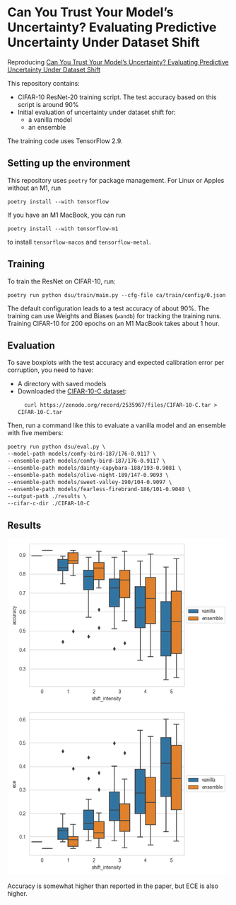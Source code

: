 # Can You Trust Your Model’s Uncertainty? Evaluating Predictive Uncertainty Under Dataset Shift
Reproducing [Can You Trust Your Model’s Uncertainty? Evaluating
Predictive Uncertainty Under Dataset Shift](https://arxiv.org/abs/1906.02530)


This repository contains:
- CIFAR-10 ResNet-20 training script. The test accuracy based on this script is around 90%
- Initial evaluation of uncertainty under dataset shift for:
  - a vanilla model
  - an ensemble

The training code uses TensorFlow 2.9.

## Setting up the environment
This repository uses `poetry` for package management.
For Linux or Apples without an M1, run
```commandline
poetry install --with tensorflow
```
If you have an M1 MacBook, you can run
```commandline
poetry install --with tensorflow-m1
```
to install `tensorflow-macos` and `tensorflow-metal`. 


## Training
To train the ResNet on CIFAR-10, run:
```commandline
poetry run python dsu/train/main.py --cfg-file ca/train/config/0.json
```
The default configuration leads to a test accuracy of about 90%.
The training can use Weights and Biases (`wandb`) for tracking the training runs.
Training CIFAR-10 for 200 epochs on an M1 MacBook takes about 1 hour.


## Evaluation
To save boxplots with the test accuracy and expected calibration error per corruption, you need
to have:
- A directory with saved models
- Downloaded the [CIFAR-10-C dataset](https://zenodo.org/record/2535967#.Y_IcgrTP3do):
  ```commandline
    curl https://zenodo.org/record/2535967/files/CIFAR-10-C.tar > CIFAR-10-C.tar
  ```
Then, run a command like this to evaluate a vanilla model and an ensemble with five members:
```commandline
poetry run python dsu/eval.py \
--model-path models/comfy-bird-187/176-0.9117 \
--ensemble-path models/comfy-bird-187/176-0.9117 \
--ensemble-path models/dainty-capybara-188/193-0.9081 \
--ensemble-path models/olive-night-189/147-0.9093 \
--ensemble-path models/sweet-valley-190/104-0.9097 \
--ensemble-path models/fearless-firebrand-186/101-0.9040 \
--output-path ./results \
--cifar-c-dir ./CIFAR-10-C
```


## Results
![accuracy](results/accuracy.png)
![Expected calibration error](results/ece.png)

Accuracy is somewhat higher than reported in the paper, but ECE is also higher.